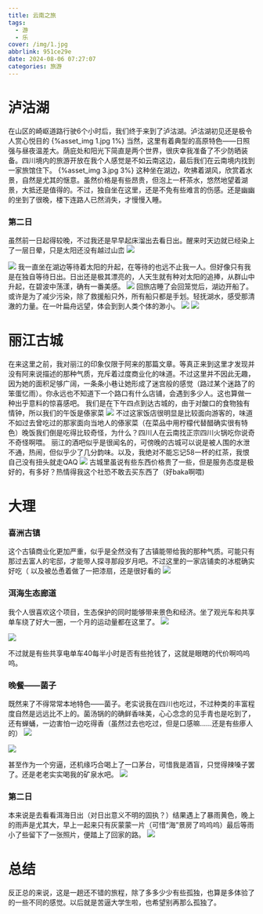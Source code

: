 ```yaml
---
title: 云南之旅
tags:
  - 游
  - 乐
cover: /img/1.jpg
abbrlink: 951ce29e
date: 2024-08-06 07:27:07
categories: 旅游
---
```

# 泸沽湖
在山区的崎岖道路行驶6个小时后，我们终于来到了泸沽湖。泸沽湖初见还是极令人赏心悦目的
 {%asset_img 1.jpg 1%}
当然，这里有着典型的高原特色——日照强与昼夜温差大。荫庇处和阳光下简直是两个世界，很庆幸我准备了不少防晒装备。四川境内的旅游开放在我个人感觉是不如云南这边，最后我们在云南境内找到一家旅馆住下。
  {%asset_img 3.jpg 3%}
这种坐在湖边，吹拂着湖风，欣赏着水景，自然是尤其的惬意。虽然价格是有些昂贵，但泡上一杯茶水，悠然地望着湖景，大抵还是值得的。不过，独自坐在这里，还是不免有些难言的伤感。还是幽幽的坐到了很晚，楼下连路人已然消失，才慢慢入睡。
### 第二日
虽然前一日起得较晚，不过我还是早早起床溜出去看日出。醒来时天边就已经染上了一层日晕，只是太阳还没有越过山峦
![](https://www.yiurblog.top/post/2.jpg)

![](https://www.yiurblog.top/post/4.jpg) 
我一直坐在湖边等待着太阳的升起，在等待的也远不止我一人。但好像只有我是在独自等待日出。日出还是极其漂亮的，人天生就有种对太阳的追捧，从群山中升起，在碧波中荡漾，确有一番美感。
![](https://www.yiurblog.top/post/5.jpg)
回旅店睡了会回笼觉后，湖边开船了。或许是为了减少污染，除了救援船只外，所有船只都是手划。轻抚湖水，感受那清澈的力量。在一叶扁舟远望，体会到到人类个体的渺小。
![](https://www.yiurblog.top/post/6.jpg)
![](https://www.yiurblog.top/post/7.jpg)

# 丽江古城
在来这里之前，我对丽江的印象仅限于阿来的那篇文章。等真正来到这里才发现并没有阿来说描述的那种气质，充斥着过度商业化的味道。不过这里并不因此无趣，因为她的面积足够广阔，一条条小巷让她形成了迷宫般的感觉（路过某个迷路了的笨蛋忆雨）。你永远也不知道下一个路口有什么店铺，会遇到多少人。这也算做一种出乎意料的惊喜感吧。
我们是在下午四点到达古城的，由于对酸口的食物独有情钟，所以我们的午饭是傣家菜
![](https://www.yiurblog.top/post/8.jpg)
不过这家饭店很明显是比较面向游客的，味道不如过去曾吃过的那家面向当地人的傣家菜（在菜品中用柠檬代替醋确实很有特色）晚饭我们倒是吃得比较奇怪，为什么？四川人在云南找正宗四川火锅吃你说奇不奇怪啊喂。
丽江的酒吧似乎是很闻名的，可傍晚的古城可以说是被人围的水泄不通，热闹，但似乎少了几分韵味。以及，我绝对不能忘记58一杯的红茶，我恨自己没有扭头就走QAQ
![](https://www.yiurblog.top/post/9.jpg)
古城里虽说有些东西价格贵了一些，但是服务态度是极好的，有多好？热情得我这个社恐不敢去买东西了（好baka啊喂)

# 大理
### 喜洲古镇
这个古镇商业化更加严重，似乎是全然没有了古镇能带给我的那种气质。可能只有那过去富人的宅邸，才能带人探寻那段岁月吧。不过这里的一家店铺卖的冰棍确实好吃（
以及被怂恿着做了一把漆扇，还是很好看的
![](https://www.yiurblog.top/post/10.jpg)

### 洱海生态廊道
我个人很喜欢这个项目，生态保护的同时能够带来景色和经济。坐了观光车和共享单车绕了好大一圈，一个月的运动量都在这里了。
![](https://www.yiurblog.top/post/11.jpg)

![](https://www.yiurblog.top/post/12.jpg)

不过就是有些共享电单车40每半小时是否有些抢钱了，这就是眼瞎的代价啊呜呜呜。

### 晚餐——菌子
既然来了不得常常本地特色——菌子。老实说我在四川也吃过，不过种类的丰富程度自然是远远比不上的。菌汤锅的的确鲜香味美，心心念念的见手青也是吃到了，还有蝉蛹，一边害怕一边吃得香（虽然过去也吃过，但是口感嘛......还是有些瘆人的）
![](https://www.yiurblog.top/post/13.jpg)

![](https://www.yiurblog.top/post/14.jpg)

甚至作为一个穷逼，还机缘巧合喝上了一口茅台，可惜我是酒盲，只觉得辣嗓子罢了。还是老老实实喝我的矿泉水吧。
![](https://www.yiurblog.top/post/15.jpg)

### 第二日
本来说是去看看洱海日出（对日出意义不明的固执？）结果遇上了暴雨黄色，晚上的雨声是尤其大，早上一起来只有灰蒙蒙一片（可惜“海”景房了呜呜呜）最后等雨小了些留下了一张照片，便踏上了回家的路。
![](https://www.yiurblog.top/post/16.jpg)
# 总结
反正总的来说，这是一趟还不错的旅程，除了多多少少有些孤独，也算是多体验了的一些不同的感觉。以后就是苦逼大学生啦，也希望别再那么孤独了。